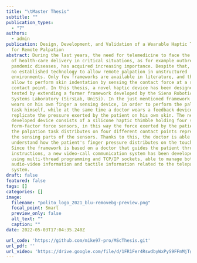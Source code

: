 ```yaml
---
title: "\tMaster Thesis"
subtitle: ""
publication_types:
  - "7"
authors:
  - admin
publication: Design, Development, and Validation of a Wearable Haptic Thimble
  for Remote Palpation
abstract: During the last years, the need for telemedicine to face the challenge
  of health-care delivery in critical situations, as for example outbreaks of
  pandemic diseases, has acquired increasing importance. Despite that, there is
  no established technology to allow remote palpation in unstructured
  environments. Only few frameworks are available in literature, and the latters
  allow to perform skin indentation by sensing the contact force at a single
  contact point. In this thesis, a novel haptic device has been designed and
  tested by extending a former framework developed by the Siena Robotics and
  Systems Laboratory (SirsLab, UniSi). In the just mentioned framework a patient
  wears on his own finger a sensing device, in order to perform the palpation
  task himself, while at the same time a doctor wears a feedback device, able to
  replicate the pressure exerted by the patient on his own skin. The new
  developed device consists of a silicone haptic thimble holding four small
  form-factor force sensors, in this way the force exerted by the patient during
  the palpation task distributes on four different contact points represented by
  the sensing parts of the sensors. Thanks to this, the doctor is able to better
  understand how the patient's finger pressure distributes on the touched skin.
  Since the framework is based on a doctor that guides the patient through vocal
  instructions, a new video-call communication system has been developed by
  using multi-thread programming and TCP/IP sockets, able to manage both
  audio-video information and tactile information related to the telepalpation
  system.
draft: false
featured: false
tags: []
categories: []
image:
  filename: "polito_logo_2021_blu-removebg-preview.png"
  focal_point: Smart
  preview_only: false
  alt_text: ""
  caption: ""
date: 2022-05-03T17:04:35.240Z

url_code: 'https://github.com/mike97-pro/MScThesis.git'
url_pdf: ''
url_video: 'https://drive.google.com/file/d/1FR1Fer4RswdbyWxPyS9FFmMjTgRDMJuq/view?usp=sharing'
---
```

